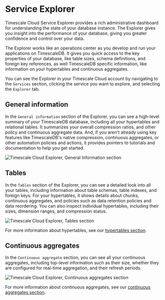 # Service Explorer
Timescale Cloud Service Explorer provides a rich administrative dashboard for
understanding the state of your database instance. The Explorer gives you
insight into the performance of your database, giving you greater confidence and
control over your data.

The Explorer works like an operations center as you develop and run your
applications on TimescaleDB. It gives you quick access to the key properties of
your database, like table sizes, schema definitions, and foreign key references,
as well TimescaleDB specific information, like information on your hypertables
and continuous aggregates.

You can see the Explorer in your Timescale Cloud account by navigating to
the `Services` section, clicking the service you want to explore, and selecting
the `Explorer` tab.

## General information
In the `General information` section of the Explorer, you can see a high-level
summary of your TimescaleDB database, including all your hypertables and
relational tables. It summarizes your overall compression ratios, and other
policy and continuous aggregate data. And, if you aren't already using key
features like TimescaleDB's native compression, continuous aggregates, or other
automation policies and actions, it provides pointers to tutorials and
documentation to help you get started.

<img class="main-content__illustration" src="https://s3.amazonaws.com/assets.timescale.com/docs/images/tsc-explorer.png" alt="Timescale Cloud Explorer, General Information section"/>

## Tables
In the `Tables` section of the Explorer, you can see a detailed look into all
your tables, including information about table schemas, table indexes, and
foreign keys. For your hypertables, it shows details about chunks, continuous
aggregates, and policies such as data retention policies and data reordering.
You can also inspect individual hypertables, including their sizes, dimension
ranges, and compression status.

<img class="main-content__illustration" src="https://s3.amazonaws.com/assets.timescale.com/docs/images/tsc-explorer-tables.png" alt="Timescale Cloud Explorer, Tables section"/>

For more information about hypertables, see our
[hypertables section][hypertables].

## Continuous aggregates
In the `Continuous aggregate` section, you can see all your continuous
aggregates, including top-level information such as their size, whether they are
configured for real-time aggregation, and their refresh periods.

<img class="main-content__illustration" src="https://s3.amazonaws.com/assets.timescale.com/docs/images/tsc-explorer-caggs.png" alt="Timescale Cloud Explorer, Continuous aggregates section"/>

For more information about continuous aggregates, see our
[continuous aggregates section][caggs].


[hypertables]: timescaledb/:currentVersion:/how-to-guides/hypertables/
[caggs]: timescaledb/:currentVersion:/how-to-guides/continuous-aggregates/
